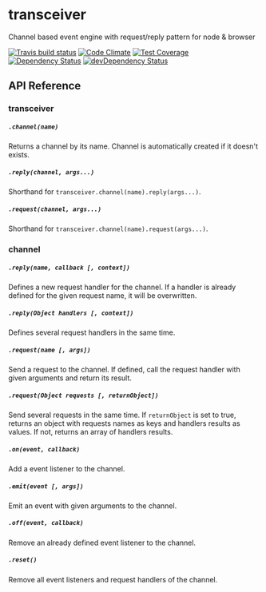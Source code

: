 # transceiver

Channel based event engine with request/reply pattern for node & browser

[![Travis build status](http://img.shields.io/travis/risq/transceiver.svg?style=flat)](https://travis-ci.org/risq/transceiver)
[![Code Climate](https://codeclimate.com/github/risq/transceiver/badges/gpa.svg)](https://codeclimate.com/github/risq/transceiver)
[![Test Coverage](https://codeclimate.com/github/risq/transceiver/badges/coverage.svg)](https://codeclimate.com/github/risq/transceiver)
[![Dependency Status](https://david-dm.org/risq/transceiver.svg)](https://david-dm.org/risq/transceiver)
[![devDependency Status](https://david-dm.org/risq/transceiver/dev-status.svg)](https://david-dm.org/risq/transceiver#info=devDependencies)

## API Reference

### transceiver

##### `.channel(name)`

Returns a channel by its name. Channel is automatically created if it doesn't exists.


##### `.reply(channel, args...)`

Shorthand for `transceiver.channel(name).reply(args...)`.


##### `.request(channel, args...)`

Shorthand for `transceiver.channel(name).request(args...)`.


### channel

##### `.reply(name, callback [, context])`

Defines a new request handler for the channel. If a handler is already defined for the given request name, it will be overwritten.


##### `.reply(Object handlers [, context])`

Defines several request handlers in the same time.


##### `.request(name [, args])`

Send a request to the channel. If defined, call the request handler with given arguments and return its result.


##### `.request(Object requests [, returnObject])`

Send several requests in the same time. If `returnObject` is set to true, returns an object with requests names as keys and handlers results as values. If not, returns an array of handlers results.


##### `.on(event, callback)`

Add a event listener to the channel.


##### `.emit(event [, args])`

Emit an event with given arguments to the channel.


##### `.off(event, callback)`

Remove an already defined event listener to the channel.


##### `.reset()`

Remove all event listeners and request handlers of the channel.
